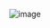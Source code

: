 ![image](https://github.com/Spykerwolf/react-supermarket-saver/assets/26391619/0244811c-ac8a-4bd7-9c02-b552002caa81)
